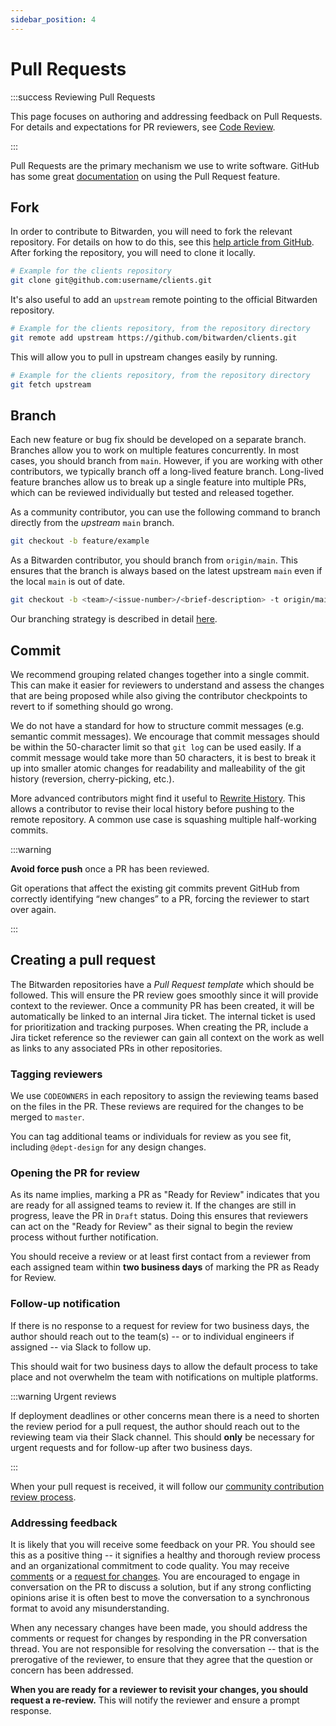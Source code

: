 ```yaml
---
sidebar_position: 4
---
```


# Pull Requests

:::success Reviewing Pull Requests

This page focuses on authoring and addressing feedback on Pull Requests. For details and
expectations for PR reviewers, see [Code Review](./code-review.md).

:::

Pull Requests are the primary mechanism we use to write software. GitHub has some great
[documentation](https://docs.github.com/en/pull-requests/collaborating-with-pull-requests/proposing-changes-to-your-work-with-pull-requests/about-pull-requests)
on using the Pull Request feature.

<Community>

## Fork

In order to contribute to Bitwarden, you will need to fork the relevant repository. For details on
how to do this, see this
[help article from GitHub](https://docs.github.com/en/get-started/quickstart/fork-a-repo). After
forking the repository, you will need to clone it locally.

```bash
# Example for the clients repository
git clone git@github.com:username/clients.git
```

It's also useful to add an `upstream` remote pointing to the official Bitwarden repository.

```bash
# Example for the clients repository, from the repository directory
git remote add upstream https://github.com/bitwarden/clients.git
```

This will allow you to pull in upstream changes easily by running.

```bash
# Example for the clients repository, from the repository directory
git fetch upstream
```

</Community>

## Branch

Each new feature or bug fix should be developed on a separate branch. Branches allow you to work on
multiple features concurrently. In most cases, you should branch from `main`. However, if you are
working with other contributors, we typically branch off a long-lived feature branch. Long-lived
feature branches allow us to break up a single feature into multiple PRs, which can be reviewed
individually but tested and released together.

<Community>

As a community contributor, you can use the following command to branch directly from the _upstream_
`main` branch.

```bash
git checkout -b feature/example
```

</Community>

<Bitwarden>

As a Bitwarden contributor, you should branch from `origin/main`. This ensures that the branch is
always based on the latest upstream `main` even if the local `main` is out of date.

```bash
git checkout -b <team>/<issue-number>/<brief-description> -t origin/main
```

Our branching strategy is described in detail [here](branching.md).

</Bitwarden>

## Commit

We recommend grouping related changes together into a single commit. This can make it easier for
reviewers to understand and assess the changes that are being proposed while also giving the
contributor checkpoints to revert to if something should go wrong.

We do not have a standard for how to structure commit messages (e.g. semantic commit messages). We
encourage that commit messages should be within the 50-character limit so that `git log` can be used
easily. If a commit message would take more than 50 characters, it is best to break it up into
smaller atomic changes for readability and malleability of the git history (reversion,
cherry-picking, etc.).

More advanced contributors might find it useful to
[Rewrite History](https://git-scm.com/book/en/v2/Git-Tools-Rewriting-History). This allows a
contributor to revise their local history before pushing to the remote repository. A common use case
is squashing multiple half-working commits.

:::warning

**Avoid force push** once a PR has been reviewed.

Git operations that affect the existing git commits prevent GitHub from correctly identifying “new
changes” to a PR, forcing the reviewer to start over again.

:::

## Creating a pull request

The Bitwarden repositories have a _Pull Request template_ which should be followed. This will ensure
the PR review goes smoothly since it will provide context to the reviewer.<Community> Once a
community PR has been created, it will be automatically be linked to an internal Jira ticket. The
internal ticket is used for prioritization and tracking purposes.</Community><Bitwarden> When
creating the PR, include a Jira ticket reference so the reviewer can gain all context on the work as
well as links to any associated PRs in other repositories.</Bitwarden>

<Bitwarden>

### Tagging reviewers

We use `CODEOWNERS` in each repository to assign the reviewing teams based on the files in the PR.
These reviews are required for the changes to be merged to `master`.

You can tag additional teams or individuals for review as you see fit, including `@dept-design` for
any design changes.

### Opening the PR for review

As its name implies, marking a PR as "Ready for Review" indicates that you are ready for all
assigned teams to review it. If the changes are still in progress, leave the PR in `Draft` status.
Doing this ensures that reviewers can act on the "Ready for Review" as their signal to begin the
review process without further notification.

You should receive a review or at least first contact from a reviewer from each assigned team within
**two business days** of marking the PR as Ready for Review.

### Follow-up notification

If there is no response to a request for review for two business days, the author should reach out
to the team(s) -- or to individual engineers if assigned -- via Slack to follow up.

This should wait for two business days to allow the default process to take place and not overwhelm
the team with notifications on multiple platforms.

:::warning Urgent reviews

If deployment deadlines or other concerns mean there is a need to shorten the review period for a
pull request, the author should reach out to the reviewing team via their Slack channel. This should
**only** be necessary for urgent requests and for follow-up after two business days.

:::

</Bitwarden>

<Community>

When your pull request is received, it will follow our
[community contribution review process](community-pr-process.md).

</Community>

### Addressing feedback

It is likely that you will receive some feedback on your PR. You should see this as a positive thing
-- it signifies a healthy and thorough review process and an organizational commitment to code
quality. You may receive [comments](./code-review.md#comment) or a
[request for changes](./code-review.md#request-changes). You are encouraged to engage in
conversation on the PR to discuss a solution, but if any strong conflicting opinions arise it is
often best to move the conversation to a synchronous format to avoid any misunderstanding.

When any necessary changes have been made, you should address the comments or request for changes by
responding in the PR conversation thread. You are not responsible for resolving the conversation --
that is the prerogative of the reviewer, to ensure that they agree that the question or concern has
been addressed.

**When you are ready for a reviewer to revisit your changes, you should request a re-review.** This
will notify the reviewer and ensure a prompt response.
